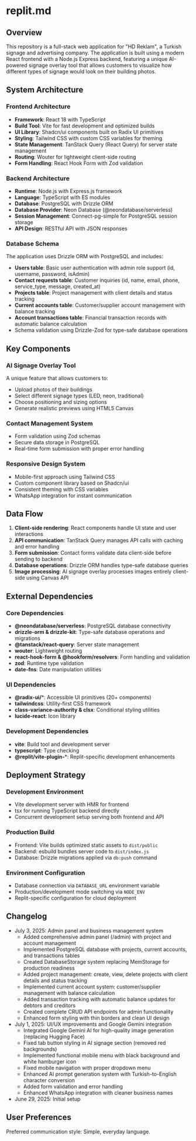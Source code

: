 # replit.md

## Overview

This repository is a full-stack web application for "HD Reklam", a Turkish signage and advertising company. The application is built using a modern React frontend with a Node.js Express backend, featuring a unique AI-powered signage overlay tool that allows customers to visualize how different types of signage would look on their building photos.

## System Architecture

### Frontend Architecture
- **Framework**: React 18 with TypeScript
- **Build Tool**: Vite for fast development and optimized builds
- **UI Library**: Shadcn/ui components built on Radix UI primitives
- **Styling**: Tailwind CSS with custom CSS variables for theming
- **State Management**: TanStack Query (React Query) for server state management
- **Routing**: Wouter for lightweight client-side routing
- **Form Handling**: React Hook Form with Zod validation

### Backend Architecture
- **Runtime**: Node.js with Express.js framework
- **Language**: TypeScript with ES modules
- **Database**: PostgreSQL with Drizzle ORM
- **Database Provider**: Neon Database (@neondatabase/serverless)
- **Session Management**: Connect-pg-simple for PostgreSQL session storage
- **API Design**: RESTful API with JSON responses

### Database Schema
The application uses Drizzle ORM with PostgreSQL and includes:
- **Users table**: Basic user authentication with admin role support (id, username, password, isAdmin)
- **Contact requests table**: Customer inquiries (id, name, email, phone, service_type, message, created_at)
- **Projects table**: Project management with client details and status tracking
- **Current accounts table**: Customer/supplier account management with balance tracking
- **Account transactions table**: Financial transaction records with automatic balance calculation
- Schema validation using Drizzle-Zod for type-safe database operations

## Key Components

### AI Signage Overlay Tool
A unique feature that allows customers to:
- Upload photos of their buildings
- Select different signage types (LED, neon, traditional)
- Choose positioning and sizing options
- Generate realistic previews using HTML5 Canvas

### Contact Management System
- Form validation using Zod schemas
- Secure data storage in PostgreSQL
- Real-time form submission with proper error handling

### Responsive Design System
- Mobile-first approach using Tailwind CSS
- Custom component library based on Shadcn/ui
- Consistent theming with CSS variables
- WhatsApp integration for instant communication

## Data Flow

1. **Client-side rendering**: React components handle UI state and user interactions
2. **API communication**: TanStack Query manages API calls with caching and error handling
3. **Form submission**: Contact forms validate data client-side before sending to backend
4. **Database operations**: Drizzle ORM handles type-safe database queries
5. **Image processing**: AI signage overlay processes images entirely client-side using Canvas API

## External Dependencies

### Core Dependencies
- **@neondatabase/serverless**: PostgreSQL database connectivity
- **drizzle-orm & drizzle-kit**: Type-safe database operations and migrations
- **@tanstack/react-query**: Server state management
- **wouter**: Lightweight routing
- **react-hook-form & @hookform/resolvers**: Form handling and validation
- **zod**: Runtime type validation
- **date-fns**: Date manipulation utilities

### UI Dependencies
- **@radix-ui/***: Accessible UI primitives (20+ components)
- **tailwindcss**: Utility-first CSS framework
- **class-variance-authority & clsx**: Conditional styling utilities
- **lucide-react**: Icon library

### Development Dependencies
- **vite**: Build tool and development server
- **typescript**: Type checking
- **@replit/vite-plugin-***: Replit-specific development enhancements

## Deployment Strategy

### Development Environment
- Vite development server with HMR for frontend
- tsx for running TypeScript backend directly
- Concurrent development setup serving both frontend and API

### Production Build
- Frontend: Vite builds optimized static assets to `dist/public`
- Backend: esbuild bundles server code to `dist/index.js`
- Database: Drizzle migrations applied via `db:push` command

### Environment Configuration
- Database connection via `DATABASE_URL` environment variable
- Production/development mode switching via `NODE_ENV`
- Replit-specific configuration for cloud deployment

## Changelog
- July 3, 2025: Admin panel and business management system
  - Added comprehensive admin panel (/admin) with project and account management
  - Implemented PostgreSQL database with projects, current accounts, and transactions tables
  - Created DatabaseStorage system replacing MemStorage for production readiness
  - Added project management: create, view, delete projects with client details and status tracking
  - Implemented current account system: customer/supplier management with balance calculation
  - Added transaction tracking with automatic balance updates for debtors and creditors
  - Created complete CRUD API endpoints for admin functionality
  - Enhanced form styling with thin borders and clean UI design
- July 1, 2025: UI/UX improvements and Google Gemini integration
  - Integrated Google Gemini AI for high-quality image generation (replacing Hugging Face)
  - Fixed tab button styling in AI signage section (removed red backgrounds)
  - Implemented functional mobile menu with black background and white hamburger icon
  - Fixed mobile navigation with proper dropdown menu
  - Enhanced AI prompt generation system with Turkish-to-English character conversion
  - Added form validation and error handling
  - Enhanced WhatsApp integration with cleaner business names
- June 29, 2025: Initial setup

## User Preferences

Preferred communication style: Simple, everyday language.